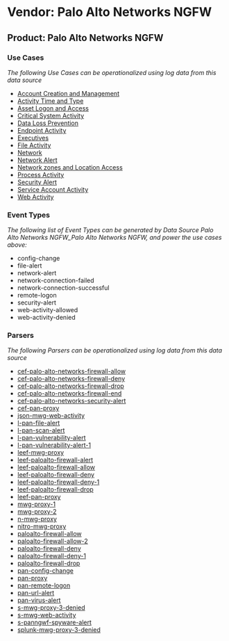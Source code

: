 Vendor: Palo Alto Networks NGFW
===============================
Product: Palo Alto Networks NGFW
--------------------------------

### Use Cases

_The following Use Cases can be operationalized using log data from this data source_

* [Account Creation and Management](../UseCases/usecase_account_creation_and_management.md)
* [Activity Time  and Type](../UseCases/usecase_activity_time__and_type.md)
* [Asset Logon and Access](../UseCases/usecase_asset_logon_and_access.md)
* [Critical System Activity](../UseCases/usecase_critical_system_activity.md)
* [Data Loss Prevention](../UseCases/usecase_data_loss_prevention.md)
* [Endpoint Activity](../UseCases/usecase_endpoint_activity.md)
* [Executives](../UseCases/usecase_executives.md)
* [File Activity](../UseCases/usecase_file_activity.md)
* [Network](../UseCases/usecase_network.md)
* [Network Alert](../UseCases/usecase_network_alert.md)
* [Network zones and Location Access](../UseCases/usecase_network_zones_and_location_access.md)
* [Process Activity](../UseCases/usecase_process_activity.md)
* [Security Alert](../UseCases/usecase_security_alert.md)
* [Service Account Activity](../UseCases/usecase_service_account_activity.md)
* [Web Activity](../UseCases/usecase_web_activity.md)


### Event Types

_The following list of Event Types can be generated by Data Source Palo Alto Networks NGFW_Palo Alto Networks NGFW, and power the use cases above:_

- config-change
- file-alert
- network-alert
- network-connection-failed
- network-connection-successful
- remote-logon
- security-alert
- web-activity-allowed
- web-activity-denied


### Parsers

_The following Parsers can be operationalized using log data from this data source_

* [cef-palo-alto-networks-firewall-allow](../Parsers/parserContent_cef-palo-alto-networks-firewall-allow.md)
* [cef-palo-alto-networks-firewall-deny](../Parsers/parserContent_cef-palo-alto-networks-firewall-deny.md)
* [cef-palo-alto-networks-firewall-drop](../Parsers/parserContent_cef-palo-alto-networks-firewall-drop.md)
* [cef-palo-alto-networks-firewall-end](../Parsers/parserContent_cef-palo-alto-networks-firewall-end.md)
* [cef-palo-alto-networks-security-alert](../Parsers/parserContent_cef-palo-alto-networks-security-alert.md)
* [cef-pan-proxy](../Parsers/parserContent_cef-pan-proxy.md)
* [json-mwg-web-activity](../Parsers/parserContent_json-mwg-web-activity.md)
* [l-pan-file-alert](../Parsers/parserContent_l-pan-file-alert.md)
* [l-pan-scan-alert](../Parsers/parserContent_l-pan-scan-alert.md)
* [l-pan-vulnerability-alert](../Parsers/parserContent_l-pan-vulnerability-alert.md)
* [l-pan-vulnerability-alert-1](../Parsers/parserContent_l-pan-vulnerability-alert-1.md)
* [leef-mwg-proxy](../Parsers/parserContent_leef-mwg-proxy.md)
* [leef-paloalto-firewall-alert](../Parsers/parserContent_leef-paloalto-firewall-alert.md)
* [leef-paloalto-firewall-allow](../Parsers/parserContent_leef-paloalto-firewall-allow.md)
* [leef-paloalto-firewall-deny](../Parsers/parserContent_leef-paloalto-firewall-deny.md)
* [leef-paloalto-firewall-deny-1](../Parsers/parserContent_leef-paloalto-firewall-deny-1.md)
* [leef-paloalto-firewall-drop](../Parsers/parserContent_leef-paloalto-firewall-drop.md)
* [leef-pan-proxy](../Parsers/parserContent_leef-pan-proxy.md)
* [mwg-proxy-1](../Parsers/parserContent_mwg-proxy-1.md)
* [mwg-proxy-2](../Parsers/parserContent_mwg-proxy-2.md)
* [n-mwg-proxy](../Parsers/parserContent_n-mwg-proxy.md)
* [nitro-mwg-proxy](../Parsers/parserContent_nitro-mwg-proxy.md)
* [paloalto-firewall-allow](../Parsers/parserContent_paloalto-firewall-allow.md)
* [paloalto-firewall-allow-2](../Parsers/parserContent_paloalto-firewall-allow-2.md)
* [paloalto-firewall-deny](../Parsers/parserContent_paloalto-firewall-deny.md)
* [paloalto-firewall-deny-1](../Parsers/parserContent_paloalto-firewall-deny-1.md)
* [paloalto-firewall-drop](../Parsers/parserContent_paloalto-firewall-drop.md)
* [pan-config-change](../Parsers/parserContent_pan-config-change.md)
* [pan-proxy](../Parsers/parserContent_pan-proxy.md)
* [pan-remote-logon](../Parsers/parserContent_pan-remote-logon.md)
* [pan-url-alert](../Parsers/parserContent_pan-url-alert.md)
* [pan-virus-alert](../Parsers/parserContent_pan-virus-alert.md)
* [s-mwg-proxy-3-denied](../Parsers/parserContent_s-mwg-proxy-3-denied.md)
* [s-mwg-web-activity](../Parsers/parserContent_s-mwg-web-activity.md)
* [s-panngwf-spyware-alert](../Parsers/parserContent_s-panngwf-spyware-alert.md)
* [splunk-mwg-proxy-3-denied](../Parsers/parserContent_splunk-mwg-proxy-3-denied.md)
